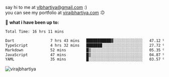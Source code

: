 say hi to me at [vlbhartiya@gmail.com](mailto:vlbhartiya@gmail.com) :)<br/>
you can see my portfolio at [virajbhartiya.com](https://virajbhartiya.com) :D<br/>


🚀 **what i have been up to:**

<!--START_SECTION:waka-->

```txt
Total Time: 16 hrs 11 mins

Dart                7 hrs 43 mins   ███████████▓░░░░░░░░░░░░░   47.12 %
TypeScript          4 hrs 32 mins   ███████░░░░░░░░░░░░░░░░░░   27.72 %
Markdown            52 mins         █▒░░░░░░░░░░░░░░░░░░░░░░░   05.35 %
JavaScript          47 mins         █▒░░░░░░░░░░░░░░░░░░░░░░░   04.87 %
YAML                35 mins         █░░░░░░░░░░░░░░░░░░░░░░░░   03.57 %
```

<!--END_SECTION:waka-->

<p align="left"> <img src="https://komarev.com/ghpvc/?username=virajbhartiya&color=blue" alt="virajbhartiya" /> </p>
